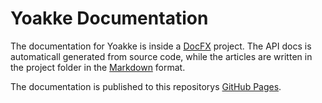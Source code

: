 # Yoakke Documentation

The documentation for Yoakke is inside a [DocFX](https://dotnet.github.io/docfx/) project. The API docs is automaticall generated from source code, while the articles are written in the project folder in the [Markdown](https://daringfireball.net/projects/markdown/) format.

The documentation is published to this repositorys [GitHub Pages](https://languagedev.github.io/Yoakke/).
